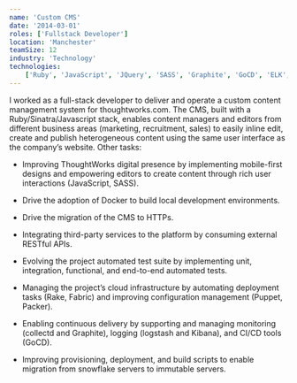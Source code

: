 ```yaml
---
name: 'Custom CMS'
date: '2014-03-01'
roles: ['Fullstack Developer']
location: 'Manchester'
teamSize: 12
industry: 'Technology'
technologies:
    ['Ruby', 'JavaScript', 'JQuery', 'SASS', 'Graphite', 'GoCD', 'ELK', 'Rackspace', 'Docker']
---
```


I worked as a full-stack developer to deliver and operate a custom content management system for thoughtworks.com. The CMS, built with a Ruby/Sinatra/Javascript stack, enables content managers and editors from different business areas (marketing, recruitment, sales) to easily inline edit, create and publish heterogeneous content using the same user interface as the company’s website. Other tasks:

- Improving ThoughtWorks digital presence by implementing mobile-first designs and empowering editors to create content through rich user interactions (JavaScript, SASS).

- Drive the adoption of Docker to build local development environments.

- Drive the migration of the CMS to HTTPs.

- Integrating third-party services to the platform by consuming external RESTful APIs.

- Evolving the project automated test suite by implementing unit, integration, functional, and end-to-end automated tests.

- Managing the project’s cloud infrastructure by automating deployment tasks (Rake, Fabric) and improving configuration management (Puppet, Packer).

- Enabling continuous delivery by supporting and managing monitoring (collectd and Graphite), logging (logstash and Kibana), and CI/CD tools (GoCD).

- Improving provisioning, deployment, and build scripts to enable migration from snowflake servers to immutable servers.
